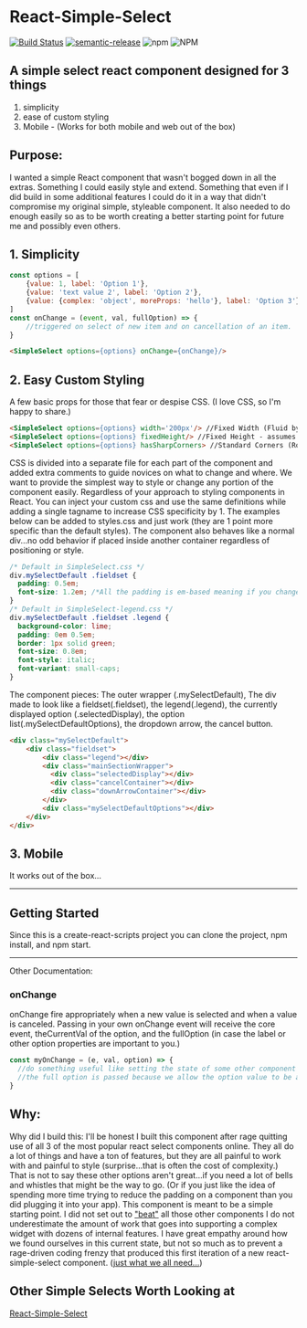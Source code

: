 # React-Simple-Select
[![Build Status](https://travis-ci.com/shaefer/react-simple-select.svg?branch=master)](https://travis-ci.com/shaefer/react-simple-select)
[![semantic-release](https://img.shields.io/badge/%20%20%F0%9F%93%A6%F0%9F%9A%80-semantic--release-e10079.svg)](https://github.com/semantic-release/semantic-release)
![npm](https://img.shields.io/npm/v/react-simple-styleable-select)
![NPM](https://img.shields.io/npm/l/react-simple-styleable-select)
## A simple select react component designed for 3 things
1. simplicity 
2. ease of custom styling 
3. Mobile - (Works for both mobile and web out of the box)

## Purpose:
I wanted a simple React component that wasn't bogged down in all the extras. Something I could easily style and extend. Something that even if I did build in some additional features I could do it in a way that didn't compromise my original simple, styleable component. It also needed to do enough easily so as to be worth creating a better starting point for future me and possibly even others.

## 1. Simplicity
```javascript
const options = [
    {value: 1, label: 'Option 1'},
    {value: 'text value 2', label: 'Option 2'},
    {value: {complex: 'object', moreProps: 'hello'}, label: 'Option 3'}
]
const onChange = (event, val, fullOption) => {
    //triggered on select of new item and on cancellation of an item.
}
```
```html
<SimpleSelect options={options} onChange={onChange}/>
```

## 2. Easy Custom Styling

A few basic props for those that fear or despise CSS. (I love CSS, so I'm happy to share.)
```html
<SimpleSelect options={options} width='200px'/> //Fixed Width (Fluid by default)
<SimpleSelect options={options} fixedHeight/> //Fixed Height - assumes single line of text with ellipsis (Fluid by default)
<SimpleSelect options={options} hasSharpCorners> //Standard Corners (Rounded by default)
```

CSS is divided into a separate file for each part of the component and added extra comments to guide novices on what to change and where. We want to provide the simplest way to style or change any portion of the component easily. Regardless of your approach to styling components in React.
You can inject your custom css and use the same definitions while adding a single tagname to increase CSS specificity by 1. The examples below can be added to styles.css and just work (they are 1 point more specific than the default styles). The component also behaves like a normal div...no odd behavior if placed inside another container regardless of positioning or style. 
```css
/* Default in SimpleSelect.css */
div.mySelectDefault .fieldset {
  padding: 0.5em;
  font-size: 1.2em; /*All the padding is em-based meaning if you change the font-size first you may find you are happy with the relative padding.*/
}
/* Default in SimpleSelect-legend.css */
div.mySelectDefault .fieldset .legend {
  background-color: lime;
  padding: 0em 0.5em;
  border: 1px solid green;
  font-size: 0.8em;
  font-style: italic;
  font-variant: small-caps;
}
```

The component pieces: The outer wrapper (.mySelectDefault), The div made to look like a fieldset(.fieldset), the legend(.legend), the currently displayed option (.selectedDisplay), the option list(.mySelectDefaultOptions), the dropdown arrow, the cancel button. 
```html
<div class="mySelectDefault">
    <div class="fieldset">
        <div class="legend"></div>
        <div class="mainSectionWrapper">
          <div class="selectedDisplay"></div>
          <div class="cancelContainer"></div>
          <div class="downArrowContainer"></div>
        </div>
        <div class="mySelectDefaultOptions"></div>
    </div>
</div>
```




## 3. Mobile
It works out of the box...

---

## Getting Started

Since this is a create-react-scripts project you can clone the project, npm install, and npm start.

---

Other Documentation:
### onChange
onChange fire appropriately when a new value is selected and when a value is canceled. Passing in your own onChange event will receive the core event, theCurrentVal of the option, and the fullOption (in case the label or other option properties are important to you.)
```javascript
const myOnChange = (e, val, option) => {
  //do something useful like setting the state of some other component that houses the Select. 
  //the full option is passed because we allow the option value to be a complex object not just a simple text value. 
}
```

## Why:
Why did I build this: I'll be honest I built this component after rage quitting use of all 3 of the most popular react select components online. They all do a lot of things and have a ton of features, but they are all painful to work with and painful to style (surprise...that is often the cost of complexity.) That is not to say these other options aren't great...if you need a lot of bells and whistles that might be the way to go. (Or if you just like the idea of spending more time trying to reduce the padding on a component than you did plugging it into your app). This component is meant to be a simple starting point. I did not set out to ["beat"](https://xkcd.com/844/) all those other components I do not underestimate the amount of work that goes into supporting a complex widget with dozens of internal features. I have great empathy around how we found ourselves in this current state, but not so much as to prevent a rage-driven coding frenzy that produced this first iteration of a new react-simple-select component. ([just what we all need...](https://xkcd.com/927/))

## Other Simple Selects Worth Looking at
[React-Simple-Select](https://github.com/gargrave/react-simple-select#readme)


